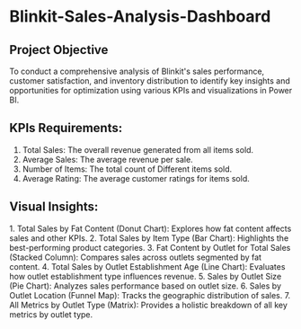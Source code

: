 # Blinkit-Sales-Analysis-Dashboard
## Project Objective
To conduct a comprehensive analysis of Blinkit's sales performance, customer satisfaction, and inventory distribution to identify key insights and opportunities for optimization using various KPIs and visualizations in Power BI.

## KPIs Requirements:
1. Total Sales: The overall revenue generated from all items sold.
2. Average Sales: The average revenue per sale.
3. Number of Items: The total count of Different items sold.
4. Average Rating: The average customer ratings for items sold.

## Visual Insights:
1️. Total Sales by Fat Content (Donut Chart): Explores how fat content affects sales and other KPIs.
2. Total Sales by Item Type (Bar Chart): Highlights the best-performing product categories.
3. Fat Content by Outlet for Total Sales (Stacked Column): Compares sales across outlets segmented by fat content.
4. Total Sales by Outlet Establishment Age (Line Chart): Evaluates how outlet establishment type influences revenue.
5. Sales by Outlet Size (Pie Chart): Analyzes sales performance based on outlet size.
6. Sales by Outlet Location (Funnel Map): Tracks the geographic distribution of sales.
7. All Metrics by Outlet Type (Matrix): Provides a holistic breakdown of all key metrics by outlet type.
